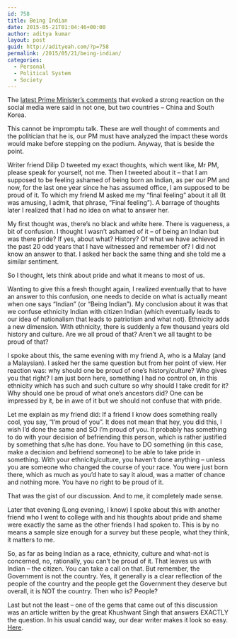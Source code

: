 ```yaml
---
id: 758
title: Being Indian
date: 2015-05-21T01:04:46+00:00
author: aditya kumar
layout: post
guid: http://adityeah.com/?p=758
permalink: /2015/05/21/being-indian/
categories:
  - Personal
  - Political System
  - Society
---
```

The [latest Prime Minister&#8217;s comments](http://www.hindustantimes.com/india-news/twitter-comes-down-on-pm-modi-for-saying-indians-were-ashamed-till-a-year-ago/article1-1348664.aspx) that evoked a strong reaction on the social media were said in not one, but two countries &#8211; China and South Korea. 

This cannot be impromptu talk. These are well thought of comments and the politician that he is, our PM must have analyzed the impact these words would make before stepping on the podium. Anyway, that is beside the point.

Writer friend Dilip D tweeted my exact thoughts, which went like, Mr PM, please speak for yourself, not me. Then I tweeted about it &#8211; that I am supposed to be feeling ashamed of being born an Indian, as per our PM and now, for the last one year since he has assumed office, I am supposed to be proud of it. To which my friend M asked me my &#8220;final feeling&#8221; about it all (It was amusing, I admit, that phrase, &#8220;Final feeling&#8221;). A barrage of thoughts later I realized that I had no idea on what to answer her.

My first thought was, there&#8217;s no black and white here. There is vagueness, a bit of confusion. I thought I wasn&#8217;t ashamed of it &#8211; of being an Indian but was there pride? If yes, about what? History? Of what we have achieved in the past 20 odd years that I have witnessed and remember of? I did not know an answer to that. I asked her back the same thing and she told me a similar sentiment. 

So I thought, lets think about pride and what it means to most of us.

Wanting to give this a fresh thought again, I realized eventually that to have an answer to this confusion, one needs to decide on what is actually meant when one says &#8220;Indian&#8221; (or &#8220;Being Indian&#8221;). My conclusion about it was that we confuse ethnicity Indian with citizen Indian (which eventually leads to our idea of nationalism that leads to patriotism and what not). Ethnicity adds a new dimension. With ethnicity, there is suddenly a few thousand years old history and culture. Are we all proud of that? Aren&#8217;t we all taught to be proud of that?

I spoke about this, the same evening with my friend A, who is a Malay (and a Malaysian). I asked her the same question but from her point of view. Her reaction was: why should one be proud of one&#8217;s history/culture? Who gives you that right? I am just born here, something I had no control on, in this ethnicity which has such and such culture so why should I take credit for it? Why should one be proud of what one&#8217;s ancestors did? One can be impressed by it, be in awe of it but we should not confuse that with pride. 

Let me explain as my friend did: If a friend I know does something really cool, you say, &#8220;I&#8217;m proud of you&#8221;. It does not mean that hey, you did this, I wish I&#8217;d done the same and SO I&#8217;m proud of you. It probably has something to do with your decision of befriending this person, which is rather justified by something that s/he has done. You have to DO something (in this case, make a decision and befriend someone) to be able to take pride in something. With your ethnicity/culture, you haven&#8217;t done anything &#8211; unless you are someone who changed the course of your race. You were just born there, which as much as you&#8217;d hate to say it aloud, was a matter of chance and nothing more. You have no right to be proud of it.

That was the gist of our discussion. And to me, it completely made sense. 

Later that evening (Long evening, I know) I spoke about this with another friend who I went to college with and his thoughts about pride and shame were exactly the same as the other friends I had spoken to. This is by no means a sample size enough for a survey but these people, what they think, it matters to me.

So, as far as being Indian as a race, ethnicity, culture and what-not is concerned, no, rationally, you can&#8217;t be proud of it. That leaves us with Indian &#8211; the citizen. You can take a call on that. But remember, the Government is not the country. Yes, it generally is a clear reflection of the people of the country and the people get the Government they deserve but overall, it is NOT the country. Then who is? People?

Last but not the least &#8211; one of the gems that came out of this discussion was an article written by the great Khushwant Singh that answers EXACTLY the question. In his usual candid way, our dear writer makes it look so easy. [Here](http://www.speakingtree.in/spiritual-articles/new-age/why-i-am-an-indian).